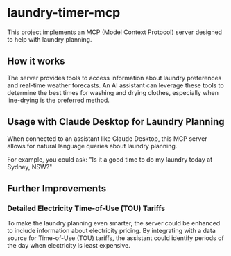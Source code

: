 # laundry-timer-mcp

This project implements an MCP (Model Context Protocol) server designed to help with laundry planning.

## How it works

The server provides tools to access information about laundry preferences and real-time weather forecasts. An AI
assistant can leverage these tools to determine the best times for washing and drying clothes, especially when
line-drying is the preferred method.

## Usage with Claude Desktop for Laundry Planning

When connected to an assistant like Claude Desktop, this MCP server allows for natural language queries about laundry
planning.

For example, you could ask: "Is it a good time to do my laundry today at Sydney, NSW?"

## Further Improvements

### Detailed Electricity Time-of-Use (TOU) Tariffs

To make the laundry planning even smarter, the server could be enhanced to include information about electricity
pricing. By integrating with a data source for Time-of-Use (TOU) tariffs, the assistant could identify periods of the
day when electricity is least expensive.

